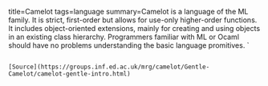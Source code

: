 title=Camelot
tags=language
summary=Camelot is a language of the ML family. It is strict, first-order but allows for use-only higher-order functions. It includes object-oriented extensions, mainly for creating and using objects in an existing class hierarchy. Programmers familiar with ML or Ocaml should have no problems understanding the basic language promitives. `
~~~~~~

[Source](https://groups.inf.ed.ac.uk/mrg/camelot/Gentle-Camelot/camelot-gentle-intro.html)

